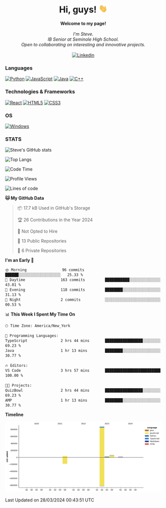<h1 align="center">Hi, guys! <img src="https://raw.githubusercontent.com/stevesajeev1/stevesajeev1/main/assets/wave.gif" width="28px" alt="👋"></h1>

<p align="center">
    <b>Welcome to my page!</b><br><br>
    <i>
        I'm Steve.<br>
        IB Senior at Seminole High School.<br>
        Open to collaborating on interesting and innovative projects.<br>
    </i><br>
    <a href="https://www.linkedin.com/in/stevesajeev">
        <img src="https://img.shields.io/badge/LinkedIn-blue?style=flat-square&logo=linkedin" alt="Linkedin">
    </a>
</p>

### Languages
[![Python](https://img.shields.io/badge/python-black?style=for-the-badge&logo=python)](https://github.com/stevesajeev1)
[![JavaScript](https://img.shields.io/badge/javascript-black?style=for-the-badge&logo=javascript)](https://github.com/stevesajeev1)
[![Java](https://img.shields.io/badge/java-black?style=for-the-badge&logo=openjdk)](https://github.com/stevesajeev1)
[![C++](https://img.shields.io/badge/c++-black?style=for-the-badge&logo=cplusplus)](https://github.com/stevesajeev1)

### Technologies & Frameworks
[![React](https://img.shields.io/badge/react-black?style=for-the-badge&logo=react)](https://github.com/stevesajeev1)
[![HTML5](https://img.shields.io/badge/html5-black?style=for-the-badge&logo=html5)](https://github.com/stevesajeev1)
[![CSS3](https://img.shields.io/badge/css3-black?style=for-the-badge&logo=css3)](https://github.com/stevesajeev1)

### OS
[![Windows](https://img.shields.io/badge/Windows-black?style=for-the-badge&logo=Windows)](https://github.com/stevesajeev1)

### STATS

![Steve's GitHub stats](https://github-readme-stats-five-inky-71.vercel.app/api?username=stevesajeev1&show_icons=true&theme=onedark)


![Top Langs](https://github-readme-stats-five-inky-71.vercel.app/api/top-langs/?username=stevesajeev1&layout=compact)

<!--START_SECTION:waka-->
![Code Time](http://img.shields.io/badge/Code%20Time-60%20hrs%2038%20mins-blue)

![Profile Views](http://img.shields.io/badge/Profile%20Views-0-blue)

![Lines of code](https://img.shields.io/badge/From%20Hello%20World%20I%27ve%20Written-1.0%20million%20lines%20of%20code-blue)

**🐱 My GitHub Data** 

> 📦 17.7 kB Used in GitHub's Storage 
 > 
> 🏆 26 Contributions in the Year 2024
 > 
> 🚫 Not Opted to Hire
 > 
> 📜 13 Public Repositories 
 > 
> 🔑 6 Private Repositories 
 > 
**I'm an Early 🐤** 

```text
🌞 Morning                96 commits          ██████░░░░░░░░░░░░░░░░░░░   25.33 % 
🌆 Daytime                163 commits         ███████████░░░░░░░░░░░░░░   43.01 % 
🌃 Evening                118 commits         ████████░░░░░░░░░░░░░░░░░   31.13 % 
🌙 Night                  2 commits           ░░░░░░░░░░░░░░░░░░░░░░░░░   00.53 % 
```


📊 **This Week I Spent My Time On** 

```text
🕑︎ Time Zone: America/New_York

💬 Programming Languages: 
TypeScript               2 hrs 44 mins       █████████████████░░░░░░░░   69.23 % 
Java                     1 hr 13 mins        ████████░░░░░░░░░░░░░░░░░   30.77 % 

🔥 Editors: 
VS Code                  3 hrs 57 mins       █████████████████████████   100.00 % 

🐱‍💻 Projects: 
QuizBowl                 2 hrs 44 mins       █████████████████░░░░░░░░   69.23 % 
AMP                      1 hr 13 mins        ████████░░░░░░░░░░░░░░░░░   30.77 % 
```

**Timeline**

![Lines of Code chart](https://raw.githubusercontent.com/stevesajeev1/stevesajeev1/main/assets/bar_graph.png)


 Last Updated on 28/03/2024 00:43:51 UTC
<!--END_SECTION:waka-->
